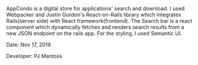 AppCondo is a digital store for applications' search and download. I used Webpacker and Justin Gordon's React-on-Rails library which integrates Rails(server side) with React framework(frontend). The Search bar is a react component which dynamically fetches and renders search results from a new JSON endpoint on the rails app. For the styling, I used Semantic UI.

Date: Nov 17, 2019

Developer: PJ Mantoss